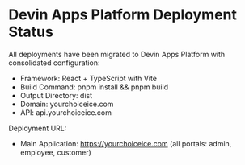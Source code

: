 # Devin Apps Platform Deployment Status

All deployments have been migrated to Devin Apps Platform with consolidated configuration:
- Framework: React + TypeScript with Vite
- Build Command: pnpm install && pnpm build
- Output Directory: dist
- Domain: yourchoiceice.com
- API: api.yourchoiceice.com

Deployment URL:
- Main Application: https://yourchoiceice.com (all portals: admin, employee, customer)
